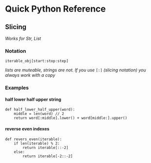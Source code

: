 # Quick Python Reference
## Slicing
*Works for Str, List*
### Notation
    iterable_obj[start:stop:step]
*lists are muteable, strings are not. If you use* `[:]` *(slicing notation) you always work with a copy*
### Examples
#### half lower half upper string
    def half_lower_half_upper(word):
        middle = len(word) // 2
        return word[:middle].lower() + word[middle:].upper()
#### reverse even indexes
    def revers_even(iterable):
        if len(iterable) % 2:
            return iterable[::-2]
        else:
            return iterable[-2::-2]
